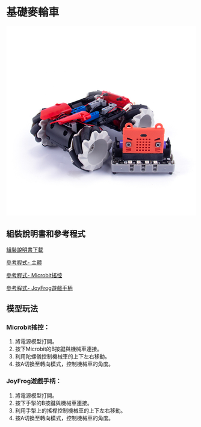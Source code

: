 # 基礎麥輪車

![](./images/1.jpg)

## 組裝說明書和參考程式

[組裝說明書下載]()

[參考程式- 主體](https://makecode.microbit.org/_ed6Mh7F81Hvg)

[參考程式- Microbit搖控](https://makecode.microbit.org/_D3k7FL38TPC3)

[參考程式- JoyFrog遊戲手柄](https://makecode.microbit.org/_Kv1Pe6VseDFJ)

## 模型玩法

### Microbit搖控：

1. 將電源模型打開。
2. 按下Microbit的B按鍵與機械車連接。
3. 利用陀螺儀控制機械車的上下左右移動。
4. 按A切換至轉向模式，控制機械車的角度。

### JoyFrog遊戲手柄：

1. 將電源模型打開。
2. 按下手掣的B按鍵與機械車連接。
3. 利用手掣上的搖桿控制機械車的上下左右移動。
4. 按A切換至轉向模式，控制機械車的角度。